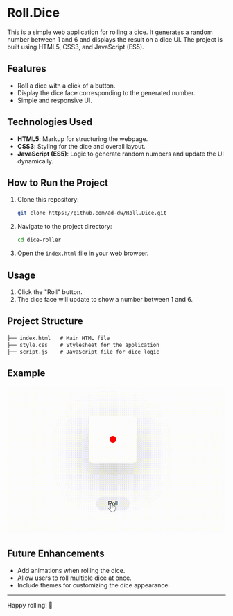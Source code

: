 # Roll.Dice

This is a simple web application for rolling a dice. It generates a random number between 1 and 6 and displays the result on a dice UI. The project is built using HTML5, CSS3, and JavaScript (ES5).

## Features

- Roll a dice with a click of a button.
- Display the dice face corresponding to the generated number.
- Simple and responsive UI.

## Technologies Used

- **HTML5**: Markup for structuring the webpage.
- **CSS3**: Styling for the dice and overall layout.
- **JavaScript (ES5)**: Logic to generate random numbers and update the UI dynamically.

## How to Run the Project

1. Clone this repository:
   ```bash
   git clone https://github.com/ad-dw/Roll.Dice.git
   ```
2. Navigate to the project directory:
   ```bash
   cd dice-roller
   ```
3. Open the `index.html` file in your web browser.

## Usage

1. Click the "Roll" button.
2. The dice face will update to show a number between 1 and 6.

## Project Structure

```
├── index.html   # Main HTML file
├── style.css    # Stylesheet for the application
├── script.js    # JavaScript file for dice logic
```

## Example

![Dice Roller Demo](<dice roll.gif>)

## Future Enhancements

- Add animations when rolling the dice.
- Allow users to roll multiple dice at once.
- Include themes for customizing the dice appearance.

---

Happy rolling! 🎲

